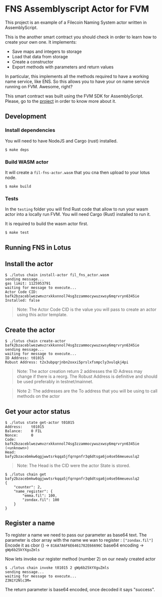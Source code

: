 # FNS Assemblyscript Actor for FVM

This project is an example of a Filecoin Naming System actor written in AssemblyScript.

This is the another smart contract you should check in order to learn how to create your own one. It implements:
- Save maps and integers to storage
- Load that data from storage
- Create a constructor
- Export methods with parameters and return values

In particular, this implements all the methods required to have a working name service, like ENS.
So this allows you to have your on name service running on FVM. Awesome, right?

This smart contract was built using the FVM SDK for AssemblyScript. Please, go to the [project](https://github.com/Zondax/fvm-as-sdk) in order to know more about it.


## Development

### Install dependencies

You will need to have NodeJS and Cargo (rust) installed.
```
$ make deps
```

### Build WASM actor

It will create a `fil-fns-actor.wasm` that you cna then upload to your lotus node.
```
$ make build
```

### Tests

In the `testing` folder you will find Rust code that allow to run your wasm actor into a locally run FVM. You will need Cargo (Rust) installed to run it.

It is required to build the wasm actor first.

```
$ make test
```

## Running FNS in Lotus

## Install the actor

```
$ ./lotus chain install-actor fil_fns_actor.wasm
sending message...
gas limit: 1125953791
waiting for message to execute...
Actor Code CID: bafk2bzaceblwezwmvzrxkkxnnol74sg3zzammocywuzxwsy6mqrvryn6345ie
Installed: false
```
> Note: The Actor Code CID is the value you will pass to create an actor using this actor template.

## Create the actor

```
$ ./lotus chain create-actor bafk2bzaceblwezwmvzrxkkxnnol74sg3zzammocywuzxwsy6mqrvryn6345ie
sending message...
waiting for message to execute...
ID Address: t01015
Robust Address: t2x3ubpqrjnbn2oxxi5prslxfsmpcly3vulqkj4pi
```
> Note: The actor creation return 2 addresses the ID Adress may change if there is a reorg. The Robust Address is definitive and should be used preferably in testnet/mainnet.

> Note 2: The addresses are the To address that you will be using to call methods on the actor

## Get your actor status

```
$ ./lotus state get-actor t01015
Address:	t01015
Balance:	0 FIL
Nonce:		0
Code:		bafk2bzaceblwezwmvzrxkkxnnol74sg3zzammocywuzxwsy6mqrvryn6345ie (<unknown>)
Head:		bafy2bzacebmkw6qgjwwtsrkqqa5jfqrnpnfr3q6dtsga6jo4se56meueuslq2
```
> Note: The Head is the CID were the actor State is stored.

```
$ ./lotus chain get bafy2bzacebmkw6qgjwwtsrkqqa5jfqrnpnfr3q6dtsga6jo4se56meueuslq2
{
	"counter": 2,
	"name_register": {
		"emma.fil": 100,
		"zondax.fil": 100
	}
}
```

## Register a name

To register a name we need to pass our parameter as base64 text. The parameter is cbor array with the name we wan to register : `["zondax.fil"]` Encode it as cbor () -> `816A7A6F6E6461782E66696C` base64 encoding -> `gWp6b25kYXguZmls`

Now lets invoke our register method (number 2) on our newly created actor

```
$ ./lotus chain invoke t01015 2 gWp6b25kYXguZmls
sending message...
waiting for message to execute...
Z3N1Y2Nlc3M=
```

The return parameter is base64 encoded, once decoded it says "success".
